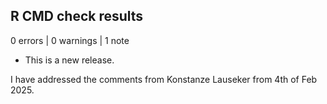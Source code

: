 ## R CMD check results

0 errors | 0 warnings | 1 note

* This is a new release.


I have addressed the comments from Konstanze Lauseker from 4th of Feb 2025.

